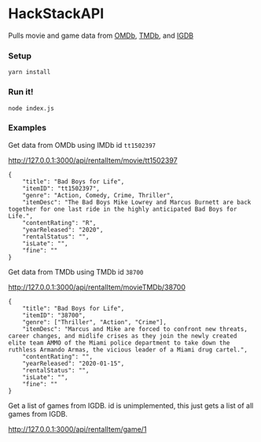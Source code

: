 # HackStackAPI

Pulls movie and game data from [OMDb](https://www.omdbapi.com/), [TMDb](https://www.themoviedb.org/), and [IGDB](https://www.igdb.com/discover)

### Setup

```
yarn install
```

### Run it!

```
node index.js
```

### Examples

Get data from OMDb using IMDb id `tt1502397`

http://127.0.0.1:3000/api/rentalItem/movie/tt1502397

```
{
    "title": "Bad Boys for Life",
    "itemID": "tt1502397",
    "genre": "Action, Comedy, Crime, Thriller",
    "itemDesc": "The Bad Boys Mike Lowrey and Marcus Burnett are back together for one last ride in the highly anticipated Bad Boys for Life.",
    "contentRating": "R",
    "yearReleased": "2020",
    "rentalStatus": "",
    "isLate": "",
    "fine": ""
}
```

Get data from TMDb using TMDb id `38700`

http://127.0.0.1:3000/api/rentalItem/movieTMDb/38700

```
{
    "title": "Bad Boys for Life",
    "itemID": "38700",
    "genre": ["Thriller", "Action", "Crime"],
    "itemDesc": "Marcus and Mike are forced to confront new threats, career changes, and midlife crises as they join the newly created elite team AMMO of the Miami police department to take down the ruthless Armando Armas, the vicious leader of a Miami drug cartel.",
    "contentRating": "",
    "yearReleased": "2020-01-15",
    "rentalStatus": "",
    "isLate": "",
    "fine": ""
}
```

Get a list of games from IGDB. id is unimplemented, this just gets a list of all games from IGDB.

http://127.0.0.1:3000/api/rentalItem/game/1
